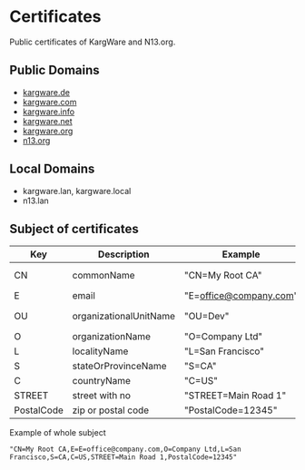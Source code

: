 # Certificates
Public certificates of KargWare and N13.org.

## Public Domains
* [kargware.de](https://kargware.de)
* [kargware.com](https://kargware.com)
* [kargware.info](https://kargware.info)
* [kargware.net](https://kargware.net)
* [kargware.org](https://kargware.org)
* [n13.org](https://n13.org)

## Local Domains
* kargware.lan, kargware.local
* n13.lan

## Subject of certificates

|Key|Description|Example|KargWare|N13|
|---|---|---|---|---|
|CN|commonName|"CN=My Root CA"|KargWare CA| n13.org CA|
|E|email|"E=office@company.com"|---|---|
|OU|organizationalUnitName|"OU=Dev"|Engineering|Open Source Development|
|O|organizationName|"O=Company Ltd"|KargWare|n13.org|
|L|localityName|"L=San Francisco"|Dingolfing|Dingolfing|
|S|stateOrProvinceName|"S=CA"|Bayern|Bayern|
|C|countryName|"C=US"|DE|DE|
|STREET|street with no|"STREET=Main Road 1"|---|---|
|PostalCode|zip or postal code|"PostalCode=12345"|84130|84130|

Example of whole subject
```
"CN=My Root CA,E=E=office@company.com,O=Company Ltd,L=San Francisco,S=CA,C=US,STREET=Main Road 1,PostalCode=12345"
```
